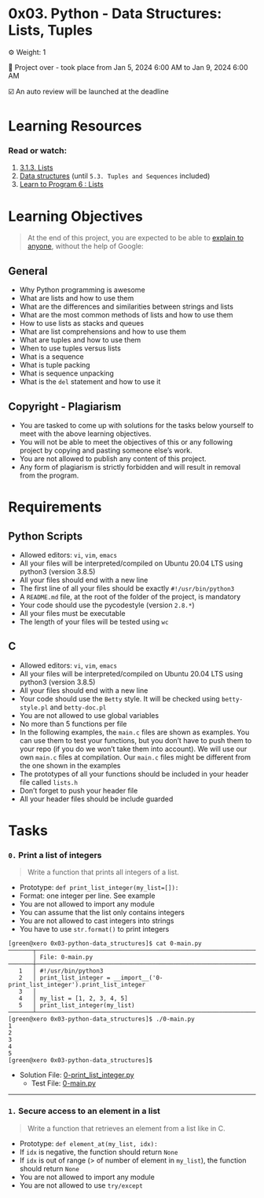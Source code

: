 # 0x03. Python - Data Structures: Lists, Tuples

:gear: Weight: 1

:calendar: Project over - took place from Jan 5, 2024 6:00 AM to Jan 9, 2024 6:00 AM

:ballot_box_with_check: An auto review will be launched at the deadline

# Learning Resources
### Read or watch:
1. [3.1.3. Lists](https://docs.python.org/3/tutorial/introduction.html#lists)
1. [Data structures](https://docs.python.org/3/tutorial/datastructures.html) (until `5.3. Tuples and Sequences` included)
1. [Learn to Program 6 : Lists](https://www.youtube.com/watch?v=A1HUzrvS-Pw&themeRefresh=1)

# Learning Objectives
> At the end of this project, you are expected to be able to [explain to anyone](https://fs.blog/feynman-learning-technique/), without the help of Google:

## General
- Why Python programming is awesome
- What are lists and how to use them
- What are the differences and similarities between strings and lists
- What are the most common methods of lists and how to use them
- How to use lists as stacks and queues
- What are list comprehensions and how to use them
- What are tuples and how to use them
- When to use tuples versus lists
- What is a sequence
- What is tuple packing
- What is sequence unpacking
- What is the `del` statement and how to use it

## Copyright - Plagiarism
- You are tasked to come up with solutions for the tasks below yourself to meet with the above learning objectives.
- You will not be able to meet the objectives of this or any following project by copying and pasting someone else’s work.
- You are not allowed to publish any content of this project.
- Any form of plagiarism is strictly forbidden and will result in removal from the program.

# Requirements
## Python Scripts
- Allowed editors: `vi`, `vim`, `emacs`
- All your files will be interpreted/compiled on Ubuntu 20.04 LTS using python3 (version 3.8.5)
- All your files should end with a new line
- The first line of all your files should be exactly `#!/usr/bin/python3`
- A `README.md` file, at the root of the folder of the project, is mandatory
- Your code should use the pycodestyle (version `2.8.*`)
- All your files must be executable
- The length of your files will be tested using `wc`

## C
- Allowed editors: `vi`, `vim`, `emacs`
- All your files will be interpreted/compiled on Ubuntu 20.04 LTS using python3 (version 3.8.5)
- All your files should end with a new line
- Your code should use the `Betty` style. It will be checked using `betty-style.pl` and `betty-doc.pl`
- You are not allowed to use global variables
- No more than 5 functions per file
- In the following examples, the `main.c` files are shown as examples. You can use them to test your functions, but you don’t have to push them to your repo (if you do we won’t take them into account). We will use our own `main.c` files at compilation. Our `main.c` files might be different from the one shown in the examples
- The prototypes of all your functions should be included in your header file called `lists.h`
- Don’t forget to push your header file
- All your header files should be include guarded

# Tasks

### `0.` Print a list of integers
> Write a function that prints all integers of a list.
- Prototype: `def print_list_integer(my_list=[]):`
- Format: one integer per line. See example
- You are not allowed to import any module
- You can assume that the list only contains integers
- You are not allowed to cast integers into strings
- You have to use `str.format()` to print integers
```
[green@xero 0x03-python-data_structures]$ cat 0-main.py 
───────┬───────────────────────────────────────────────────────────────────────────────────
       │ File: 0-main.py
───────┼───────────────────────────────────────────────────────────────────────────────────
   1   │ #!/usr/bin/python3
   2   │ print_list_integer = __import__('0-print_list_integer').print_list_integer
   3   │ 
   4   │ my_list = [1, 2, 3, 4, 5]
   5   │ print_list_integer(my_list)
───────┴───────────────────────────────────────────────────────────────────────────────────
[green@xero 0x03-python-data_structures]$ ./0-main.py 
1
2
3
4
5
[green@xero 0x03-python-data_structures]$ 
```
- Solution File: [0-print_list_integer.py](./0-print_list_integer.py)
  - Test File: [0-main.py](./0-main.py)

<hr>

### `1.` Secure access to an element in a list
> Write a function that retrieves an element from a list like in C.
- Prototype: `def element_at(my_list, idx):`
- If `idx` is negative, the function should return `None`
- If `idx` is out of range (> of number of element in `my_list`), the function should return `None`
- You are not allowed to import any module
- You are not allowed to use `try/except`
```

```
